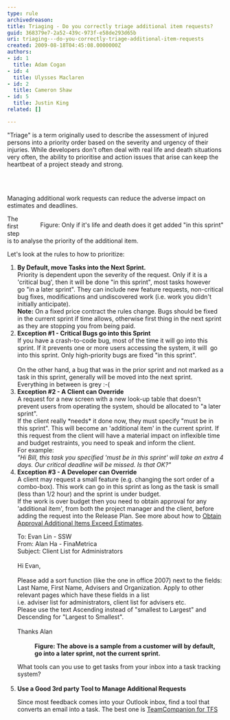 ```yaml
---
type: rule
archivedreason: 
title: Triaging - Do you correctly triage additional item requests?
guid: 368379e7-2a52-439c-973f-e58de293d65b
uri: triaging---do-you-correctly-triage-additional-item-requests
created: 2009-08-18T04:45:08.0000000Z
authors:
- id: 1
  title: Adam Cogan
- id: 4
  title: Ulysses Maclaren
- id: 2
  title: Cameron Shaw
- id: 5
  title: Justin King
related: []

---
```



<p>&quot;Triage&quot; is a term originally used to describe the assessment of injured persons into a priority order based on the severity and urgency of their injuries.&#160;While developers don't often deal with real life and death situations very often, the ability to prioritise and action issues that arise can keep the heartbeat of a project steady and strong.</p>
<br><excerpt class='endintro'></excerpt><br>
<p>Managing additional work requests can reduce the adverse impact on estimates and deadlines. </p>
<dl class="image" style="float&#58;right;clear&#58;right;"><dt><img border="0" src="/Management/RulesToHappyClients/PublishingImages/SuccessfulProjects_Triage.jpg" alt="" style="border-bottom&#58;0px solid;border-left&#58;0px solid;border-top&#58;0px solid;border-right&#58;0px solid;" /> </dt>
<dd>Figure&#58; Only if it's life and death does it get added &quot;in this sprint&quot; </dd></dl>
<p>The first step is to analyse the priority of the additional item.</p>
<p>Let's look at the rules to how to prioritize&#58;</p>
<ol><li><strong>By Default, move Tasks into the Next Sprint.</strong> <br>Priority is dependent upon the severity of the request. Only if it is a 'critical bug', then it will be done &quot;in this sprint&quot;, most tasks&#160;however go&#160;&quot;in a later sprint&quot;. They can include new feature requests, non-critical bug fixes, modifications and undiscovered work (i.e. work you didn't initially anticipate).&#160; <div class="greyBox"><strong>Note&#58;</strong> On a fixed price contract the rules change. Bugs should be fixed in the current sprint if time allows, otherwise first thing in the next sprint as they are stopping you from being paid. </div></li>
<li><strong>Exception #1 - Critical Bugs go into this Sprint</strong><br>If you have a crash-to-code bug, most of the time it will go into this sprint. If it prevents one or more users accessing the system, it will&#160; go into this sprint. Only high-priority bugs are fixed &quot;in this sprint&quot;.<br><br>On the other hand, a bug that was in the prior sprint and not marked as a task in this sprint, generally will&#160;be moved into the next sprint. Everything in between is grey &#58;-(&#160;</li>
<li><strong>Exception #2 - A Client can Override</strong><br>A request for a new screen with a new look-up table that doesn't prevent users from operating the system, should be allocated to &quot;a later sprint&quot;. <br>If the client really *needs* it done now, they must specify &quot;must be in this sprint&quot;. This will become an 'additional item' in the current sprint. If this request from the client will have a material impact on inflexible time and budget restraints, you need to speak and inform the client. <br>For example&#58;<br><em>&quot;Hi Bill, this task you specified 'must be in this sprint' will take an extra&#160;4 days. Our critical deadline will be missed. Is that OK?&quot; </em></li>
<li><strong>Exception #3 - A Developer can Override<br></strong>A client may request a small feature (e.g. changing the sort order of a combo-box). This work can go in this sprint as long as the task is small (less than 1/2 hour) and the sprint is under budget. <br>If the work is over budget then you need to obtain approval for any 'additional item', from both the project manager and the client, before adding the request into the Release Plan. See more about how to <a href="http&#58;//www.ssw.com.au/ssw/Standards/Rules/RulestoHappyClients.aspx#ObtainApprovalAdditionalItemsExceedEstimates">Obtain Approval Additional Items Exceed Estimates</a>. <br><dl class="good"><dt>To&#58; Evan Lin - SSW<br>From&#58; Alan Ha - FinaMetrica <br>Subject&#58; Client List for Administrators<br><br>Hi Evan,<br><br>Please add a sort function (like the one in office 2007) next to the fields&#58; Last Name, First Name, Advisers and Organization. Apply to other relevant pages which have these fields in&#160;a list <br>i.e. adviser list for administrators, client list for advisers etc. <br>Please use the text Ascending instead of &quot;smallest to Largest&quot; and Descending for &quot;Largest to Smallest&quot;.<br><br>Thanks Alan<br><br></dt>
<dd><strong>Figure&#58; The above is a sample from a customer will by default, go into a later sprint, not the current sprint.</strong> </dd></dl>
What tools can you use to get tasks from your inbox into a task tracking system?<br>&#160;</li>
<li><strong>Use a Good 3rd party Tool to Manage Additional Requests<br></strong><p>Since most feedback comes into your Outlook inbox, find a tool that converts an email into a task. The best one is <a id="Outlook Tool for TFS" href="http&#58;//www.ssw.com.au/ssw/Standards/DeveloperGeneral/TFS.aspx">TeamCompanion for TFS</a></p></li></ol>


